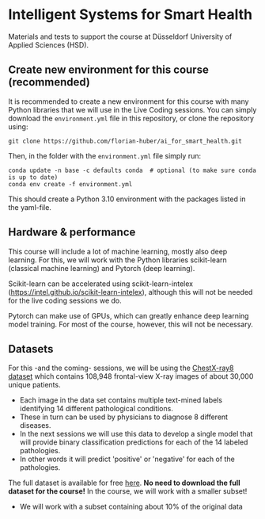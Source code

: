 # Intelligent Systems for Smart Health
Materials and tests to support the course at Düsseldorf University of Applied Sciences (HSD).


## Create new environment for this course (recommended)
It is recommended to create a new environment for this course with many Python libraries that we will use in the Live Coding sessions. You can simply download the `environment.yml` file in this repository, or clone the repository using:
```
git clone https://github.com/florian-huber/ai_for_smart_health.git
```
Then, in the folder with the `environment.yml` file simply run:
```
conda update -n base -c defaults conda  # optional (to make sure conda is up to date)
conda env create -f environment.yml
```
This should create a Python 3.10 environment with the packages listed in the yaml-file.

## Hardware & performance
This course will include a lot of machine learning, mostly also deep learning. For this, we will work with the Python libraries scikit-learn (classical machine learning) and Pytorch (deep learning).

Scikit-learn can be accelerated using scikit-learn-intelex (https://intel.github.io/scikit-learn-intelex), although this will not be needed for the live coding sessions we do.

Pytorch can make use of GPUs, which can greatly enhance deep learning model training. For most of the course, however, this will not be necessary.

## Datasets
For this -and the coming- sessions, we will be using the [ChestX-ray8 dataset](https://arxiv.org/abs/1705.02315) which contains 108,948 frontal-view X-ray images of about 30,000 unique patients. 
- Each image in the data set contains multiple text-mined labels identifying 14 different pathological conditions. 
- These in turn can be used by physicians to diagnose 8 different diseases. 
- In the next sessions we will use this data to develop a single model that will provide binary classification predictions for each of the 14 labeled pathologies. 
- In other words it will predict 'positive' or 'negative' for each of the pathologies.
 
The full dataset is available for free [here](https://nihcc.app.box.com/v/ChestXray-NIHCC). 
**No need to download the full dataset for the course!**
In the course, we will work with a smaller subset!
- We will work with a subset containing about 10% of the original data

